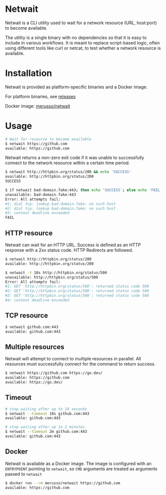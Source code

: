 # Netwait

Netwait is a CLI utility used to wait for a network resource (URL, host:port)
to become available.

The utility is a single binary with no dependencies so that it is easy to
include in various workflows.  It is meant to replace script-based logic, often
using different tools like curl or netcat, to test whether a network resource is
available.

# Installation

Netwait is provided as platform-specific binaries and a Docker image.

For platform binaries, see [releases](https://github.com/merusso/netwait/releases)

Docker image: [merusso/netwait](https://hub.docker.com/r/merusso/netwait)

# Usage

```bash
# Wait for resource to become available
$ netwait https://github.com
available: https://github.com
```

Netwait returns a non-zero exit code if it was unable to successfully connect
to the network resource within a certain time period.

```bash
$ netwait http://httpbin.org/status/200 && echo 'SUCCESS'
available: http://httpbin.org/status/200
SUCCESS

$ if netwait bad-domain.fake:443; then echo 'SUCCESS'; else echo 'FAIL'; fi
unavailable: bad-domain.fake:443
Error: All attempts fail:
#1: dial tcp: lookup bad-domain.fake: no such host
#2: dial tcp: lookup bad-domain.fake: no such host
#3: context deadline exceeded
FAIL
```

## HTTP resource

Netwait can wait for an HTTP URL. Success is defined as an HTTP response with
a 2xx status code. HTTP Redirects are followed.

```bash
$ netwait http://httpbin.org/status/200
available: http://httpbin.org/status/200

$ netwait -t 10s http://httpbin.org/status/500
unavailable: http://httpbin.org/status/500
Error: All attempts fail:
#1: GET 'http://httpbin.org/status/500': returned status code 500
#2: GET 'http://httpbin.org/status/500': returned status code 500
#3: GET 'http://httpbin.org/status/500': returned status code 500
#4: context deadline exceeded
```

## TCP resource

```bash
$ netwait github.com:443
available: github.com:443
```

## Multiple resources

Netwait will attempt to connect to multiple resources in parallel. All
resources must successfully connect for the command to return success.

```bash
$ netwait https://github.com https://go.dev/
available: https://github.com
available: https://go.dev/
```

## Timeout

```bash
# stop waiting after up to 10 seconds
$ netwait --timeout 10s github.com:443
available: github.com:443

# stop waiting after up to 2 minutes
$ netwait --timeout 2m github.com:443
available: github.com:443
```

## Docker

Netwait is available as a Docker image. The image is configured with an
`ENTRYPOINT` pointing to `netwait`, so `CMD` arguments are treated as
arguments passed to `netwait`

```bash
$ docker run --rm merusso/netwait https://github.com
available: https://github.com
```
